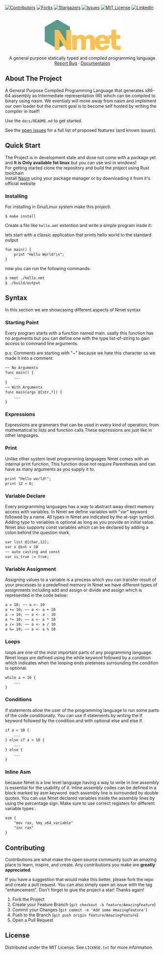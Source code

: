 <a name="readme-top"></a>

[![Contributors][contributors-shield]][contributors-url]
[![Forks][forks-shield]][forks-url]
[![Stargazers][stars-shield]][stars-url]
[![Issues][issues-shield]][issues-url]
[![MIT License][license-shield]][license-url]
[![LinkedIn][linkedin-shield]][linkedin-url]

<!-- PROJECT LOGO -->
<br />
<div align="center">
  <a href="https://github.com/mahanfr/Nmet">
    <img src="assets/Nmet.png" alt="Nmet - Nmet programming language" height="100">
  </a>

  <br />
  <p align="center">
    A general purpose statically typed and compiled programming language 
    <br />
    <a href="https://github.com/mahanfr/nemet/issues">Report Bug</a>
    ·
    <a href="https://mahanfr.github.io/Nmet/">Documentaion</a>
  </p>
</div>

## About The Project

A General Purpose Compiled Programming Language that generates x86-64 assembly as Intermediate representation (IR) which can be compiled to binary using nasm.
We eventialy will move away from nasm and implement our own loader but the current goal is to become self hosted by writing the compiler in itself!

Use the `docs/README.md` to get started.

See the [open issues](https://github.com/othneildrew/Best-README-Template/issues) for a full list of proposed features (and known issues).

## Quick Start
The Project is in development state and dose not come with a package yet and **It is Only available fot linux** but you can use wsl in windows!
<br />
For getting started clone the repository and build the project using Rust toolchain
<br />
Install [Nasm](https://www.nasm.org/) using your package manager or by downloading it from it's official website
<br />

### Installing
For installing in Gnu/Linux system make this projectl.
```shell
$ make install
```

Create a file like ```hello.nmt``` extention and write a simple program insde it:

lets start with a classic application that prints hello world to the standard output
``` nmt
fun main() {
    print "Hello World!\n";
}
```
now you can run the following commands:

``` shell
$ nmet ./hello.nmt
$ ./build/output
```

## Syntax

In this section we are showcasing different aspects of Nmet syntax
### Starting Point

Every program starts with a function named main. usally this function has no arguments but you can define one with the type list-of-string to gain access to command line arguments.

p.s: Comments are starting with "~" because we hate this character so we made it into a comment

```
~~ No Arguments
func main() {
	...
}
~~ With Arguments
func main(args @[str,?]) {
	...
}
```

### Expressions

Expressions are grammars that can be used in every kind of operation; from mathematical to lists and function calls These expressions are just like in other languages.

### Print
Unlike other system level programming languages Nmet comes with an internal print function, This function dose not require Parentheses and can have as many arguments as you supply it to.
```
print "Hello world!";
print 12 + 6;
```

### Variable Declare
Every programming languages has a way to abstract away direct memory access with variables. In Nmet we define variables with "var" keyword followed by a name. All types in Nmet are indicated by the at-sign symbol. Adding type to variables is optional as long as you provide an initial value. Nmet also supports const variables which can be declared by adding a colon behind the question mark.
```
var list @[char,12];
var x @int = 10
~~ auto casting and const
var is_true := true;
```

### Variable Assignment

Assigning values to a variable is a process which you can transfer result of your processes to a predefined memory In Nmet we have different types of assignments including add and assign or divide and assign which is represented in the code below:
```
a = 10; ~~ a <- 10
a += 10; ~~ a <- a + 10
a -= 10; ~~ a <- a - 10
a *= 10; ~~ a <- a * 10
a /= 10; ~~ a <- a / 10
a %= 10; ~~ a <- a % 10
```

### Loops
loops are one of the most important parts of any programming language. Nmet loops are defined using the while keyword followed by a condition which indicates when the looping ends pretenses surrounding the condition is optional.
```
while a < 10 {
	...
}
```

### Conditions
if statements allow the user of the programming language to run some parts of the code conditionally. You can use if statements by writing the if keyword followed by the condition and with optional else and else if.
```
if a < 10 {
	...
} else if a > 10 {
	...
} else {
	...
}
```

### Inline Asm
because Nmet is a low level language having a way to write in line assembly is essential for the usability of it. Inline assembly codes can be defined in a block marked by asm keyword. each assembly line is surrounded by double quotes. You can use Nmet declared variables inside the assembly lines by using the percentage sign. Make sure to use correct registers for different variable types .
```
asm {
	"mov rax, %my_u64_variable"
	"inc rax"
}
```

## Contributing
Contributions are what make the open source community such an amazing place to learn, inspire, and create. Any contributions you make are **greatly appreciated**.

If you have a suggestion that would make this better, please fork the repo and create a pull request. You can also simply open an issue with the tag "enhancement".
Don't forget to give the project a star! Thanks again!

1. Fork the Project
2. Create your Feature Branch (`git checkout -b feature/AmazingFeature`)
3. Commit your Changes (`git commit -m 'Add some AmazingFeature'`)
4. Push to the Branch (`git push origin feature/AmazingFeature`)
5. Open a Pull Request

## License

Distributed under the MIT License. See `LICENSE.txt` for more information.


[contributors-shield]: https://img.shields.io/github/contributors/mahanfr/Nmet.svg?style=for-the-badge
[contributors-url]: https://github.com/mahanfr/Nmet/graphs/contributors
[forks-shield]: https://img.shields.io/github/forks/mahanfr/Nmet.svg?style=for-the-badge
[forks-url]: https://github.com/mahanfr/Nmet/network/members
[stars-shield]: https://img.shields.io/github/stars/mahanfr/Nmet.svg?style=for-the-badge
[stars-url]: https://github.com/mahanfr/Nmet/stargazers
[issues-shield]: https://img.shields.io/github/issues/mahanfr/Nmet.svg?style=for-the-badge
[issues-url]: https://github.com/mahanfr/Nmet/issues
[license-shield]: https://img.shields.io/github/license/mahanfr/Nmet.svg?style=for-the-badge
[license-url]: https://github.com/mahanfr/Nmet/blob/master/LICENSE.txt
[linkedin-shield]: https://img.shields.io/badge/-LinkedIn-black.svg?style=for-the-badge&logo=linkedin&colorB=555
[linkedin-url]: https://linkedin.com/in/mahanfarzaneh
[product-screenshot]: assets/nemet.png
